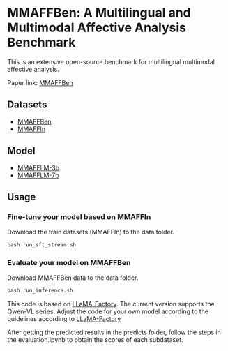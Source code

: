 # MMAFFBen: A Multilingual and Multimodal Affective Analysis Benchmark

This is an extensive open-source benchmark for multilingual multimodal affective analysis. 

Paper link: [MMAFFBen](https://github.com/lzw108/MMAFFBen/edit/main/README.md)

## Datasets

- [MMAFFBen](https://huggingface.co/datasets/lzw1008/MMAFFBen)
- [MMAFFIn](https://huggingface.co/datasets/lzw1008/MMAFFIn)

## Model

- [MMAFFLM-3b]()
- [MMAFFLM-7b]()

## Usage

### Fine-tune your model based on MMAFFIn

Download the train datasets (MMAFFIn) to the data folder.

```python
bash run_sft_stream.sh
```

### Evaluate your model on MMAFFBen

Download MMAFFBen data to the data folder.

```python
bash run_inference.sh
```
This code is based on [LLaMA-Factory](https://github.com/hiyouga/LLaMA-Factory). The current version supports the Qwen-VL series. Adjust the code for your own model according to the guidelines according to [LLaMA-Factory](https://github.com/hiyouga/LLaMA-Factory)

After getting the predicted results in the predicts folder, follow the steps in the evaluation.ipynb to obtain the scores of each subdataset.




